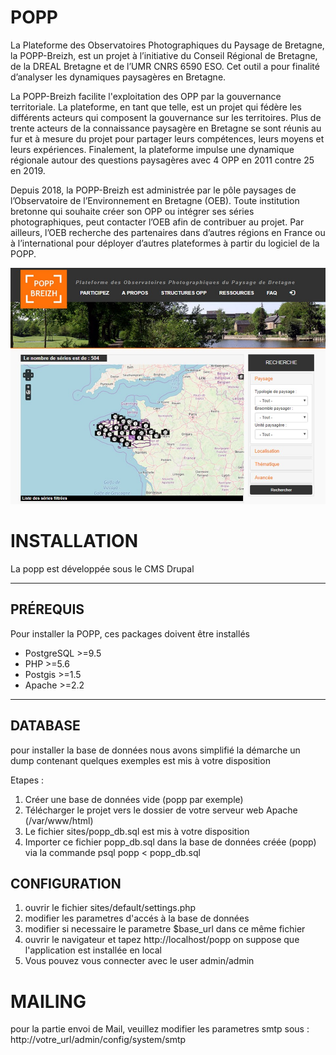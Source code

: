 # POPP
La Plateforme des Observatoires Photographiques du Paysage de Bretagne, la POPP-Breizh, est un projet à l’initiative du Conseil Régional de Bretagne, de la DREAL Bretagne et de l’UMR CNRS 6590 ESO. Cet outil a pour finalité d’analyser les dynamiques paysagères en Bretagne.

La POPP-Breizh facilite l'exploitation des OPP par la gouvernance territoriale. La plateforme, en tant que telle, est un projet qui fédère les différents acteurs qui composent la gouvernance sur les territoires. Plus de trente acteurs de la connaissance paysagère en Bretagne se sont réunis au fur et à mesure du projet pour partager leurs compétences, leurs moyens et leurs expériences. Finalement, la plateforme impulse une dynamique régionale autour des questions paysagères avec 4 OPP en 2011 contre 25 en 2019. 

Depuis 2018, la POPP-Breizh est administrée par le pôle paysages de l’Observatoire de l’Environnement en Bretagne (OEB). Toute institution bretonne qui souhaite créer son OPP ou intégrer ses séries photographiques, peut contacter l’OEB afin de contribuer au projet. Par ailleurs, l’OEB recherche des partenaires dans d’autres régions en France ou à l’international pour déployer d’autres plateformes à partir du logiciel de la POPP.


![Screenshot](popp_image.jpg)


<h1>INSTALLATION</h1>
La popp est développée sous le CMS Drupal

---------------------
<h2>PRÉREQUIS</h2>

Pour installer la POPP, ces packages doivent être installés
 - PostgreSQL >=9.5
 - PHP >=5.6
 - Postgis >=1.5
 - Apache >=2.2

------------

DATABASE
------------
pour installer la base de données nous avons simplifié la démarche
un dump contenant quelques exemples est mis à votre disposition

Etapes :

1. Créer une base de données vide (popp par exemple)
2. Télécharger le projet vers le dossier de votre serveur web Apache (/var/www/html)
3. Le fichier sites/popp_db.sql  est mis à votre disposition
4. Importer ce fichier popp_db.sql dans la base de données créée (popp)
   via la commande psql popp < popp_db.sql



CONFIGURATION
--------------------------
1. ouvrir le fichier sites/default/settings.php
2. modifier les parametres d'accés à la base de données
3. modifier si necessaire le parametre $base_url dans ce même fichier
4. ouvrir le navigateur et tapez http://localhost/popp
on suppose que l'application est installée en local
5. Vous pouvez vous connecter avec le user admin/admin

<h1>MAILING</h1>
pour la partie envoi de Mail, veuillez modifier les
parametres smtp sous : http://votre_url/admin/config/system/smtp
